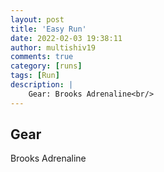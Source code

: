```yaml
---
layout: post
title: 'Easy Run'
date: 2022-02-03 19:38:11
author: multishiv19
comments: true
category: [runs]
tags: [Run]
description: |
    Gear: Brooks Adrenaline<br/>
---
```


## Gear
Brooks Adrenaline



<div width='100%' class='strava-embed-placeholder' data-embed-type='activity' data-embed-id='6623786917'></div>
<script src='https://strava-embeds.com/embed.js'></script>
